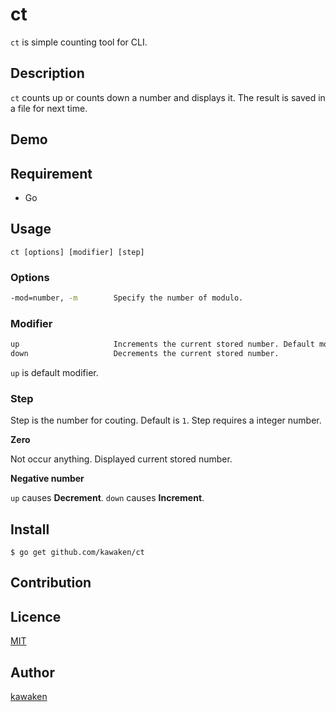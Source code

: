 ct
====

`ct` is simple counting tool for CLI.

## Description

`ct` counts up or counts down a number and displays it. The result is saved in a file for next time.

## Demo

## Requirement

* Go

## Usage

```
ct [options] [modifier] [step]
```

### Options

```bash
-mod=number, -m        Specify the number of modulo.
```

### Modifier

```bash
up                     Increments the current stored number. Default modifier.
down                   Decrements the current stored number.
```

`up` is default modifier.

### Step

Step is the number for couting. Default is `1`. Step requires a integer number.

**Zero**

Not occur anything. Displayed current stored number.

**Negative number**

`up` causes **Decrement**.
`down` causes **Increment**.

## Install

```
$ go get github.com/kawaken/ct
```

## Contribution

## Licence

[MIT](https://github.com/kawaken/ct/blob/master/LICENSE)

## Author

[kawaken](https://github.com/kawaken)

